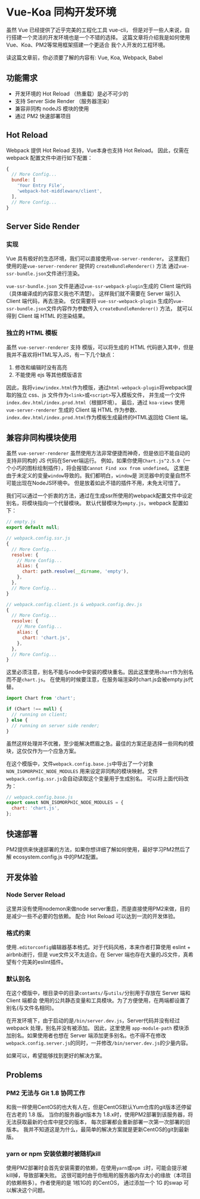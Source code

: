 # Vue-Koa 同构开发环境

虽然 Vue 已经提供了近乎完美的工程化工具 vue-cli，
但是对于一些人来说，自行搭建一个灵活的开发环境也是一个不错的选择。
这篇文章将介绍我是如何使用Vue、Koa、PM2等常用框架搭建一个更适合
我个人开发的工程环境。

读这篇文章前，你必须要了解的内容有: Vue, Koa, Webpack, Babel



## 功能需求

- 开发环境的 Hot Reload （热重载）是必不可少的
- 支持 Server Side Render （服务器渲染）
- 兼容非同构 nodeJS 模块的使用
- 通过 PM2 快速部署项目



## Hot Reload

Webpack 提供 Hot Reload 支持，Vue本身也支持 Hot Reload。
因此，仅需在 webpack 配置文件中进行如下配置：

```javascript
{
  // More Config...
  bundle: [
    'Your Entry File',
    'webpack-hot-middleware/client',
  ],
  // More Config...
}
```



## Server Side Render

### 实现

Vue 具有极好的生态环境，我们可以直接使用`vue-server-renderer`。
这里我们使用的是`vue-server-renderer` 提供的 `createBundleRenderer()` 方法
通过`vue-ssr-bundle.json`文件进行渲染。

`vue-ssr-bundle.json` 文件是通过`vue-ssr-webpack-plugin`生成的 Client 端代码（具体编译成的内容意义我也不清楚）。
这样我们就不需要在 Server 端引入 Client 端代码，再去渲染。
仅仅需要将 `vue-ssr-webpack-plugin` 生成的`vue-ssr-bundle.json`文件内容作为参数传入 `createBundleRenderer()` 方法，
就可以得到 Client 端 HTML 的渲染结果。

### 独立的 HTML 模板

虽然 `vue-server-renderer` 支持 模版，可以将生成的 HTML 代码嵌入其中，但是我并不喜欢将HTML写入JS，有一下几个缺点：

1. 修改和编辑时没有高亮
2. 不能使用 ejs 等其他模版语言

因此，我将`view/index.html`作为模版，通过`html-webpack-plugin`将webpack提取的独立 css、js 文件作为`<link>`或`<script>`写入模板文件，
并生成一个文件 `index.dev.html/index.prod.html`（根据环境）。
最后，通过 `koa-views` 使用 `vue-server-renderer` 生成的 Client 端 HTML 作为参数、
`index.dev.html/index.prod.html`作为模板生成最终的HTML返回给 Client 端。



## 兼容非同构模块使用

虽然 `vue-server-renderer` 虽然使用方法非常便捷而神奇，但是依旧不能自动的支持非同构的 JS 代码在Server端运行。
例如，如果你使用`Chart.js^2.5.0`（一个小巧的图标绘制插件），将会报错`Cannot Find xxx from undefined`。
这里是由于未定义的变量`window`导致的。我们都明白，`window`是 浏览器中的变量自然不可能出现在NodeJS环境中。
但是放着如此不错的插件不用，未免太可惜了。

我们可以通过一个折衷的方法，通过在生成ssr所使用的webpack配置文件中设定别名，将模块指向一个代替模块。
默认代替模块为`empty.js`，webpack 配置如下：

```javascript
// empty.js
export default null;
```

```javascript
// webpack.config.ssr.js
{
  // More Config...
  resolve: {
    // More Config...
    alias: {
      chart: path.resolve(__dirname, 'empty'),
    },
  },
  // More Config...
}
```

```javascript
// webpack.config.client.js & webpack.config.dev.js
{
  // More Config...
  resolve: {
    // More Config...
    alias: {
      chart: 'chart.js',
    },
  },
  // More Config...
}
```

这里必须注意，别名不能与node中安装的模块重名。因此这里使用`chart`作为别名而不是`chart.js`。
在使用的时候要注意，在服务端渲染时chart.js会被empty.js代替。

```javascript
import Chart from 'chart';

if (Chart !== null) {
  // running on client;
} else {
  // running on server side render;
}
```

虽然这样处理并不优雅，至少能解决燃眉之急。最佳的方案还是选择一些同构的模块，这仅仅作为一个应急方案。

在这个模版中，文件`webpack.config.base.js`中导出了一个对象`NON_ISOMORPHIC_NODE_MODULES`
用来设定非同构的模块映射。文件`webpack.config.ssr.js`会自动读取这个变量用于生成别名。
可以将上面代码改为：

```javascript
// webpack.config.base.js
export const NON_ISOMORPHIC_NODE_MODULES = {
  chart: 'chart.js',
};
```



## 快速部署

PM2提供来快速部署的方法，如果你想详细了解如何使用，最好学习PM2然后了解 ecosystem.config.js 中的PM2配置。



## 开发体验

### Node Server Reload

这里并没有使用nodemon来做node server重启，而是直接使用PM2来做，目的是减少一些不必要的包依赖。
配合 Hot Reload 可以达到一流的开发体验。

### 格式约束

使用`.editorconfig`编辑器基本格式。对于代码风格，本来作者打算使用 eslint + airbnb进行，但是
vue文件又不太适合。在 Server 端也存在大量的JS文件，真希望有个完美的eslint插件。

### 默认别名

在这个模版中，根目录中的目录`contants/`与`utils/`分别用于存放在 Server 端和 Client 端都会
使用的公共静态变量和工具模块。为了方便使用，在两端都设置了别名(与文件名相同)。

在开发环境下，由于启动的是`/bin/server.dev.js`，Server代码并没有经过 webpack 处理，别名并没有被添加。
因此，这里使用 `app-module-path` 模块添加别名。如果使用者也想在 Server 端添加更多别名。也不得不在修改
`webpack.config.server.js`的同时，一并修改`/bin/server.dev.js`的少量内容。

如果可以，希望能够找到更好的解决方案。



## Problems

### PM2 无法与 Git 1.8 协同工作

和我一样使用CentOS的也大有人在，但是CentOS默认Yum仓库的git版本还停留在古老的 1.8 版。
当你的服务器git版本为 1.8.x时，使用PM2部署到该服务器，将无法获取最新的仓库中提交的版本，
每次部署都会重新部署一次第一次部署的旧版本。
我并不知道这是为什么，最简单的解决方案就是更新CentOS的git到最新版。

### yarn or npm 安装依赖时被随机kill

使用PM2部署时会首先安装需要的依赖，在使用`yarn`或`npm i`时，可能会提示被kill掉，导致部署失败。
这很可能时由于你租用的服务器内存太小的缘故（本项目的依赖稍多）。作者使用的是 1核1G的 的CentOS，
通过添加一个 1G 的swap 可以解决这个问题。